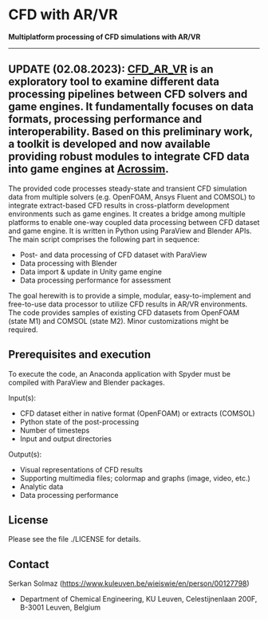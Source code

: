 # CFD with AR/VR 
**Multiplatform processing of CFD simulations with AR/VR**


----------------
**UPDATE (02.08.2023): [CFD_AR_VR](https://github.com/sersolmaz/CFD_AR_VR/tree/master) is an exploratory tool to examine different data processing pipelines between CFD solvers and game engines. It fundamentally focuses on data formats, processing performance and interoperability. Based on this preliminary work, a toolkit is developed and now available providing robust modules to integrate CFD data into game engines at [Acrossim](https://github.com/sersolmaz/Acrossim).**
----------------


The provided code processes steady-state and transient CFD simulation data from multiple solvers (e.g. OpenFOAM, Ansys Fluent and COMSOL) to integrate extract-based CFD results in cross-platform development environments such as game engines. It creates a bridge among multiple platforms to enable one-way coupled data processing between CFD dataset and game engine. It is written in Python using ParaView and Blender APIs. The main script comprises the following part in sequence:
- Post- and data processing of CFD dataset with ParaView
- Data processing with Blender
- Data import & update in Unity game engine
- Data processing performance for assessment

The goal herewith is to provide a simple, modular, easy-to-implement and free-to-use data processor to utilize CFD results in AR/VR environments. The code provides samples of existing CFD datasets from OpenFOAM (state M1) and COMSOL (state M2). Minor customizations might be required.

## Prerequisites and execution

To execute the code, an Anaconda application with Spyder must be compiled with ParaView and Blender packages.

Input(s): 
- CFD dataset either in native format (OpenFOAM) or extracts (COMSOL)
- Python state of the post-processing
- Number of timesteps
- Input and output directories

Output(s):
- Visual representations of CFD results
- Supporting multimedia files; colormap and graphs (image, video, etc.)
- Analytic data
- Data processing performance

## License
Please see the file ./LICENSE for details.

## Contact
Serkan Solmaz (https://www.kuleuven.be/wieiswie/en/person/00127798)
* Department of Chemical Engineering, KU Leuven, Celestijnenlaan 200F, B-3001 Leuven, Belgium

